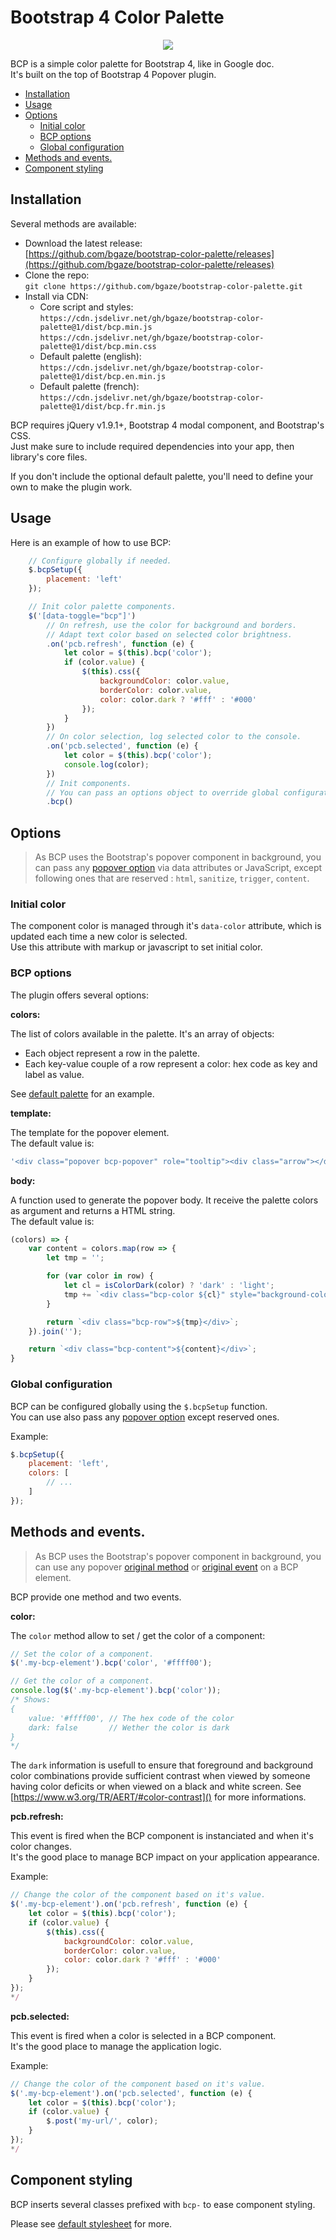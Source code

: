 # Bootstrap 4 Color Palette <!-- omit in toc -->

<p align="center">
    <img src="bcp.gif">
</p>

BCP is a simple color palette for Bootstrap 4, like in Google doc.  
It's built on the top of Bootstrap 4 Popover plugin.

- [Installation](#installation)
- [Usage](#usage)
- [Options](#options)
  - [Initial color](#initial-color)
  - [BCP options](#bcp-options)
  - [Global configuration](#global-configuration)
- [Methods and events.](#methods-and-events)
- [Component styling](#component-styling)

## Installation

Several methods are available:

*   Download the latest release:  
[https://github.com/bgaze/bootstrap-color-palette/releases](https://github.com/bgaze/bootstrap-color-palette/releases)
*   Clone the repo:  
`git clone https://github.com/bgaze/bootstrap-color-palette.git`
*   Install via CDN: 
    *   Core script and styles:  
`https://cdn.jsdelivr.net/gh/bgaze/bootstrap-color-palette@1/dist/bcp.min.js`  
`https://cdn.jsdelivr.net/gh/bgaze/bootstrap-color-palette@1/dist/bcp.min.css`
    *   Default palette (english):  
`https://cdn.jsdelivr.net/gh/bgaze/bootstrap-color-palette@1/dist/bcp.en.min.js`
    *   Default palette (french):  
`https://cdn.jsdelivr.net/gh/bgaze/bootstrap-color-palette@1/dist/bcp.fr.min.js`

BCP requires jQuery v1.9.1+, Bootstrap 4 modal component, and Bootstrap's CSS.  
Just make sure to include required dependencies into your app, then library's core files.

If you don't include the optional default palette, you'll need to define your own to make the plugin work.

## Usage

Here is an example of how to use BCP:

```javascript
    // Configure globally if needed.
    $.bcpSetup({
        placement: 'left'
    });

    // Init color palette components.
    $('[data-toggle="bcp"]')
        // On refresh, use the color for background and borders.
        // Adapt text color based on selected color brightness.
        .on('pcb.refresh', function (e) {
            let color = $(this).bcp('color');
            if (color.value) {
                $(this).css({
                    backgroundColor: color.value,
                    borderColor: color.value,
                    color: color.dark ? '#fff' : '#000'
                });
            }
        })
        // On color selection, log selected color to the console.
        .on('pcb.selected', function (e) {
            let color = $(this).bcp('color');
            console.log(color);
        })
        // Init components.
        // You can pass an options object to override global configuration.
        .bcp()
```

## Options

> As BCP uses the Bootstrap's popover component in background, you can pass any [popover option](https://getbootstrap.com/docs/4.3/components/popovers/#options) 
> via data attributes or JavaScript, except following ones that are reserved : `html`, `sanitize`, `trigger`, `content`.

### Initial color

The component color is managed through it's `data-color` attribute, which is updated each time a new color is selected.  
Use this attribute with markup or javascript to set initial color.

### BCP options

The plugin offers several options:

**colors:**

The list of colors available in the palette. It's an array of objects: 

+ Each object represent a row in the palette.
+ Each key-value couple of a row represent a color: hex code as key and label as value.

See [default palette](./src/bcp.en.js) for an example.

**template:**

The template for the popover element.  
The default value is:

```javascript
'<div class="popover bcp-popover" role="tooltip"><div class="arrow"></div><h3 class="popover-header"></h3><div class="popover-body"></div></div>'
```

**body:**

A function used to generate the popover body. It receive the palette colors as argument and returns a HTML string.  
The default value is:

```javascript
(colors) => {
    var content = colors.map(row => {
        let tmp = '';

        for (var color in row) {
            let cl = isColorDark(color) ? 'dark' : 'light';
            tmp += `<div class="bcp-color ${cl}" style="background-color: ${color};" data-color="${color}" title="${row[color]}"></div>`;
        }

        return `<div class="bcp-row">${tmp}</div>`;
    }).join('');

    return `<div class="bcp-content">${content}</div>`;
}
```

### Global configuration

BCP can be configured globally using the `$.bcpSetup` function.  
You can use also pass any [popover option](https://getbootstrap.com/docs/4.3/components/popovers/#options) except reserved ones.

Example:

```javascript
$.bcpSetup({
    placement: 'left',
    colors: [
        // ...
    ]
});
```

## Methods and events.

> As BCP uses the Bootstrap's popover component in background, you can use any popover [original method](https://getbootstrap.com/docs/4.3/components/popovers/#methods) 
> or [original event](https://getbootstrap.com/docs/4.3/components/popovers/#events) on a BCP element.

BCP provide one method and two events.

**color:**

The `color` method allow to set / get the color of a component:

```javascript
// Set the color of a component.
$('.my-bcp-element').bcp('color', '#ffff00');

// Get the color of a component.
console.log($('.my-bcp-element').bcp('color'));
/* Shows:
{
    value: '#ffff00', // The hex code of the color
    dark: false       // Wether the color is dark
}
*/
```

The `dark` information is usefull to ensure that foreground and background color combinations provide sufficient contrast when viewed by someone having color deficits or when viewed on a black and white screen.
See [https://www.w3.org/TR/AERT/#color-contrast]() for more informations.

**pcb.refresh:**

This event is fired when the BCP component is instanciated and when it's color changes.  
It's the good place to manage BCP impact on your application appearance.

Example:

```javascript
// Change the color of the component based on it's value.
$('.my-bcp-element').on('pcb.refresh', function (e) {
    let color = $(this).bcp('color');
    if (color.value) {
        $(this).css({
            backgroundColor: color.value,
            borderColor: color.value,
            color: color.dark ? '#fff' : '#000'
        });
    }
});
*/
```

**pcb.selected:**

This event is fired when a color is selected in a BCP component.  
It's the good place to manage the application logic.

Example:

```javascript
// Change the color of the component based on it's value.
$('.my-bcp-element').on('pcb.selected', function (e) {
    let color = $(this).bcp('color');
    if (color.value) {
        $.post('my-url/', color);
    }
});
*/
```

## Component styling

BCP inserts several classes prefixed with `bcp-` to ease component styling.

Please see [default stylesheet](./src/bcp.scss) for more.